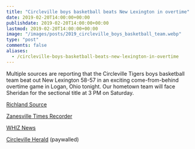 ```yaml
---
title: "Circleville boys basketball beats New Lexington in overtime"
date: 2019-02-20T14:00:00+00:00
publishdate: 2019-02-20T14:00:00+00:00
lastmod: 2019-02-20T14:00:00+00:00
image: "/images/posts/2019_circleville_boys_basketball_team.webp"
type: "post"
comments: false
aliases:
  - /circleville-boys-basketball-beats-new-lexington-in-overtime
---
```

Multiple sources are reporting that the Circleville Tigers boys basketball team beat out New Lexington 58-57 in an exciting come-from-behind overtime game in Logan, Ohio tonight. Our hometown team will face Sheridan for the sectional title at 3 PM on Saturday.

[Richland Source](http://www.richlandsource.com/sports/boys_basketball/extra-time-is-kind-to-circleville-in-overtime-defeat-of/article_f0e5d29a-c4bd-5fe1-95d7-e762d535da22.html)

[Zanesville Times Recorder](https://www.zanesvilletimesrecorder.com/story/sports/high-school/2019/02/19/area-roundup-new-lexs-season-ends-overtime-loss/2916709002/)

[WHIZ News](https://www.whiznews.com/2019/02/finks-full-court-press-2-19-19/)

[Circleville Herald](https://www.google.com/url?rct=j&sa=t&url=https://www.circlevilleherald.com/sports/tigers-edge-panthers-in-ot/article_7ee5f41c-9659-5dba-b422-332736074e1f.html&ct=ga&cd=CAEYACoTODkyNTU1NTc2NTExMjUyNjgyMDIaMzRmYjRlYTBmZmRmNzE0NDpjb206ZW46VVM&usg=AFQjCNENoFAMVsY-m0hegy3XS4rC3hfnbQ) (paywalled)